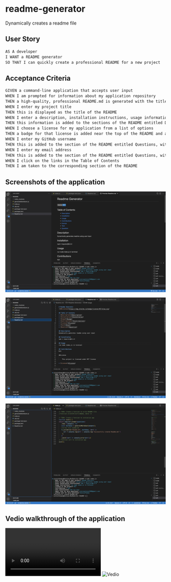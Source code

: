 # readme-generator
Dynamically creates a readme file


## User Story

```md
AS A developer
I WANT a README generator
SO THAT I can quickly create a professional README for a new project
```

## Acceptance Criteria

```md
GIVEN a command-line application that accepts user input
WHEN I am prompted for information about my application repository
THEN a high-quality, professional README.md is generated with the title of my project and sections entitled Description, Table of Contents, Installation, Usage, License, Contributing, Tests, and Questions
WHEN I enter my project title
THEN this is displayed as the title of the README
WHEN I enter a description, installation instructions, usage information, contribution guidelines, and test instructions
THEN this information is added to the sections of the README entitled Description, Installation, Usage, Contributing, and Tests
WHEN I choose a license for my application from a list of options
THEN a badge for that license is added near the top of the README and a notice is added to the section of the README entitled License that explains which license the application is covered under
WHEN I enter my GitHub username
THEN this is added to the section of the README entitled Questions, with a link to my GitHub profile
WHEN I enter my email address
THEN this is added to the section of the README entitled Questions, with instructions on how to reach me with additional questions
WHEN I click on the links in the Table of Contents
THEN I am taken to the corresponding section of the README
```

## Screenshots of the application

![Screesnshot1](https://github.com/WinnieThomas/readme-generator/blob/main/images/Readme1.png?raw=true)

![Screenshot2](https://github.com/WinnieThomas/readme-generator/blob/main/images/Readme2.png?raw=true)

![Screenshot3](https://github.com/WinnieThomas/readme-generator/blob/main/images/Readme3.png?raw=true)

## Vedio walkthrough of the application
![Vedio](https://user-images.githubusercontent.com/111534031/206902673-050c99eb-eaea-4c9d-98e4-589abe59b4c4.mp4)
![Vedio](https://drive.google.com/file/d/1VhHI4gxTom5C6Mf98pxZRZQa8lLTQl5A/view)

